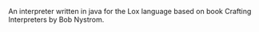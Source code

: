 An interpreter written in java for the Lox language based on book Crafting Interpreters by Bob Nystrom.
